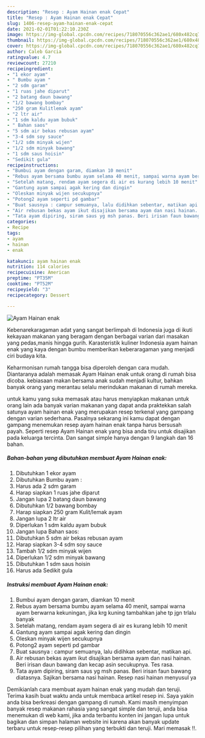 ```yaml
---
description: "Resep : Ayam Hainan enak Cepat"
title: "Resep : Ayam Hainan enak Cepat"
slug: 1406-resep-ayam-hainan-enak-cepat
date: 2021-02-01T01:22:10.230Z
image: https://img-global.cpcdn.com/recipes/718070556c362ae1/680x482cq70/ayam-hainan-enak-foto-resep-utama.jpg
thumbnail: https://img-global.cpcdn.com/recipes/718070556c362ae1/680x482cq70/ayam-hainan-enak-foto-resep-utama.jpg
cover: https://img-global.cpcdn.com/recipes/718070556c362ae1/680x482cq70/ayam-hainan-enak-foto-resep-utama.jpg
author: Caleb Garcia
ratingvalue: 4.7
reviewcount: 27210
recipeingredient:
- "1 ekor ayam"
- " Bumbu ayam "
- "2 sdm garam"
- "1 ruas jahe diparut"
- "2 batang daun bawang"
- "1/2 bawang bombay"
- "250 gram Kulitlemak ayam"
- "2 ltr air"
- "1 sdm kaldu ayam bubuk"
- " Bahan saos"
- "5 sdm air bekas rebusan ayam"
- "3-4 sdm soy sauce"
- "1/2 sdm minyak wijen"
- "1/2 sdm minyak bawang"
- "1 sdm saus hoisin"
- "Sedikit gula"
recipeinstructions:
- "Bumbui ayam dengan garam, diamkan 10 menit"
- "Rebus ayam bersama bumbu ayam selama 40 menit, sampai warna ayam berwarna kekuningan, jika krg kuning tambahkan jahe tp jgn trlalu banyak"
- "Setelah matang, rendam ayam segera di air es kurang lebih 10 menit"
- "Gantung ayam sampai agak kering dan dingin"
- "Oleskan minyak wijen secukupnya"
- "Potong2 ayam seperti pd gambar"
- "Buat sausnya : campur semuanya, lalu didihkan sebentar, matikan api."
- "Air rebusan bekas ayam ikut disajikan bersama ayam dan nasi hainan. Beri irisan daun bawang dan kecap asin secukupnya. Tes rasa."
- "Tata ayam dipiring, siram saus yg msh panas. Beri irisan faun bawang diatasnya. Sajikan bersama nasi hainan. Resep nasi hainan menyusul ya"
categories:
- Recipe
tags:
- ayam
- hainan
- enak

katakunci: ayam hainan enak 
nutrition: 114 calories
recipecuisine: American
preptime: "PT35M"
cooktime: "PT52M"
recipeyield: "3"
recipecategory: Dessert

---
```



![Ayam Hainan enak](https://img-global.cpcdn.com/recipes/718070556c362ae1/680x482cq70/ayam-hainan-enak-foto-resep-utama.jpg)

Kebenarekaragaman adat yang sangat berlimpah di Indonesia juga di ikuti kekayaan makanan yang beragam dengan berbagai varian dari masakan yang pedas,manis hingga gurih. Karasteristik kuliner Indonesia ayam hainan enak yang kaya dengan bumbu memberikan keberaragaman yang menjadi ciri budaya kita.


Keharmonisan rumah tangga bisa diperoleh dengan cara mudah. Diantaranya adalah memasak Ayam Hainan enak untuk orang di rumah bisa dicoba. kebiasaan makan bersama anak sudah menjadi kultur, bahkan banyak orang yang merantau selalu merindukan makanan di rumah mereka.



untuk kamu yang suka memasak atau harus menyiapkan makanan untuk orang lain ada banyak varian makanan yang dapat anda praktekkan salah satunya ayam hainan enak yang merupakan resep terkenal yang gampang dengan varian sederhana. Pasalnya sekarang ini kamu dapat dengan gampang menemukan resep ayam hainan enak tanpa harus bersusah payah.
Seperti resep Ayam Hainan enak yang bisa anda tiru untuk disajikan pada keluarga tercinta. Dan sangat simple hanya dengan 9 langkah dan 16 bahan.


<!--inarticleads1-->

##### Bahan-bahan yang dibutuhkan membuat Ayam Hainan enak:

1. Dibutuhkan 1 ekor ayam
1. Dibutuhkan  Bumbu ayam :
1. Harus ada 2 sdm garam
1. Harap siapkan 1 ruas jahe diparut
1. Jangan lupa 2 batang daun bawang
1. Dibutuhkan 1/2 bawang bombay
1. Harap siapkan 250 gram Kulit/lemak ayam
1. Jangan lupa 2 ltr air
1. Diperlukan 1 sdm kaldu ayam bubuk
1. Jangan lupa  Bahan saos:
1. Dibutuhkan 5 sdm air bekas rebusan ayam
1. Harap siapkan 3-4 sdm soy sauce
1. Tambah 1/2 sdm minyak wijen
1. Diperlukan 1/2 sdm minyak bawang
1. Dibutuhkan 1 sdm saus hoisin
1. Harus ada Sedikit gula




<!--inarticleads2-->

##### Instruksi membuat  Ayam Hainan enak:

1. Bumbui ayam dengan garam, diamkan 10 menit
1. Rebus ayam bersama bumbu ayam selama 40 menit, sampai warna ayam berwarna kekuningan, jika krg kuning tambahkan jahe tp jgn trlalu banyak
1. Setelah matang, rendam ayam segera di air es kurang lebih 10 menit
1. Gantung ayam sampai agak kering dan dingin
1. Oleskan minyak wijen secukupnya
1. Potong2 ayam seperti pd gambar
1. Buat sausnya : campur semuanya, lalu didihkan sebentar, matikan api.
1. Air rebusan bekas ayam ikut disajikan bersama ayam dan nasi hainan. Beri irisan daun bawang dan kecap asin secukupnya. Tes rasa.
1. Tata ayam dipiring, siram saus yg msh panas. Beri irisan faun bawang diatasnya. Sajikan bersama nasi hainan. Resep nasi hainan menyusul ya




Demikianlah cara membuat ayam hainan enak yang mudah dan teruji. Terima kasih buat waktu anda untuk membaca artikel resep ini. Saya yakin anda bisa berkreasi dengan gampang di rumah. Kami masih menyimpan banyak resep makanan rahasia yang sangat simple dan teruji, anda bisa menemukan di web kami, jika anda terbantu konten ini jangan lupa untuk bagikan dan simpan halaman website ini karena akan banyak update terbaru untuk resep-resep pilihan yang terbukti dan teruji. Mari memasak !!. 

